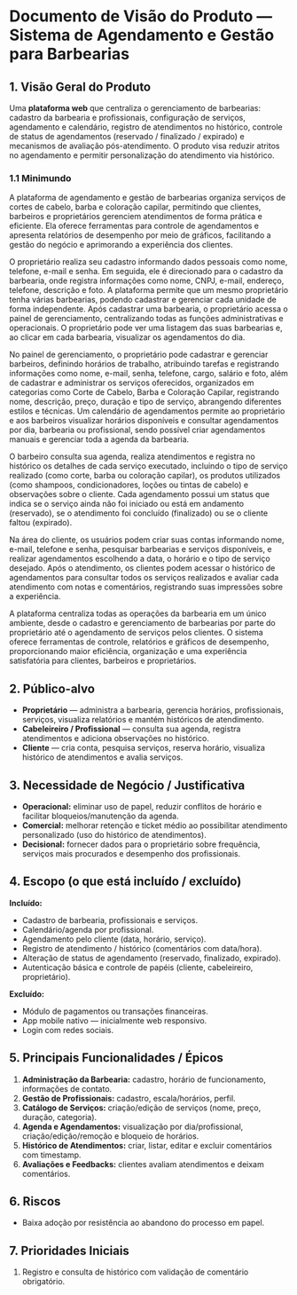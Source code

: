 # Documento de Visão do Produto — Sistema de Agendamento e Gestão para Barbearias

## 1. Visão Geral do Produto
Uma **plataforma web** que centraliza o gerenciamento de barbearias: cadastro da barbearia e profissionais, configuração de serviços, agendamento e calendário, registro de atendimentos no histórico, controle de status de agendamentos (reservado / finalizado / expirado) e mecanismos de avaliação pós-atendimento. O produto visa reduzir atritos no agendamento e permitir personalização do atendimento via histórico.

### 1.1 Minimundo
A plataforma de agendamento e gestão de barbearias organiza serviços de cortes de cabelo, barba e coloração capilar, permitindo que clientes, barbeiros e proprietários gerenciem atendimentos de forma prática e eficiente. Ela oferece ferramentas para controle de agendamentos e apresenta relatórios de desempenho por meio de gráficos, facilitando a gestão do negócio e aprimorando a experiência dos clientes.

O proprietário realiza seu cadastro informando dados pessoais como nome, telefone, e-mail e senha. Em seguida, ele é direcionado para o cadastro da barbearia, onde registra informações como nome, CNPJ, e-mail, endereço, telefone, descrição e foto. A plataforma permite que um mesmo proprietário tenha várias barbearias, podendo cadastrar e gerenciar cada unidade de forma independente. Após cadastrar uma barbearia, o proprietário acessa o painel de gerenciamento, centralizando todas as funções administrativas e operacionais. O proprietário pode ver uma listagem das suas barbearias e, ao clicar em cada barbearia, visualizar os agendamentos do dia.

No painel de gerenciamento, o proprietário pode cadastrar e gerenciar barbeiros, definindo horários de trabalho, atribuindo tarefas e registrando informações como nome, e-mail, senha, telefone, cargo, salário e foto, além de cadastrar e administrar os serviços oferecidos, organizados em categorias como Corte de Cabelo, Barba e Coloração Capilar, registrando nome, descrição, preço, duração e tipo de serviço, abrangendo diferentes estilos e técnicas. Um calendário de agendamentos permite ao proprietário e aos barbeiros visualizar horários disponíveis e consultar agendamentos por dia, barbearia ou profissional, sendo possível criar agendamentos manuais e gerenciar toda a agenda da barbearia.

O barbeiro consulta sua agenda, realiza atendimentos e registra no histórico os detalhes de cada serviço executado, incluindo o tipo de serviço realizado (como corte, barba ou coloração capilar), os produtos utilizados (como shampoos, condicionadores, loções ou tintas de cabelo) e observações sobre o cliente. Cada agendamento possui um status que indica se o serviço ainda não foi iniciado ou está em andamento (reservado), se o atendimento foi concluído (finalizado) ou se o cliente faltou (expirado).

Na área do cliente, os usuários podem criar suas contas informando nome, e-mail, telefone e senha, pesquisar barbearias e serviços disponíveis, e realizar agendamentos escolhendo a data, o horário e o tipo de serviço desejado. Após o atendimento, os clientes podem acessar o histórico de agendamentos para consultar todos os serviços realizados e avaliar cada atendimento com notas e comentários, registrando suas impressões sobre a experiência.

A plataforma centraliza todas as operações da barbearia em um único ambiente, desde o cadastro e gerenciamento de barbearias por parte do proprietário até o agendamento de serviços pelos clientes. O sistema oferece ferramentas de controle, relatórios e gráficos de desempenho, proporcionando maior eficiência, organização e uma experiência satisfatória para clientes, barbeiros e proprietários.

## 2. Público-alvo
- **Proprietário** — administra a barbearia, gerencia horários, profissionais, serviços, visualiza relatórios e mantém históricos de atendimento.  
- **Cabeleireiro / Profissional** — consulta sua agenda, registra atendimentos e adiciona observações no histórico.  
- **Cliente** — cria conta, pesquisa serviços, reserva horário, visualiza histórico de atendimentos e avalia serviços. 

## 3. Necessidade de Negócio / Justificativa
- **Operacional:** eliminar uso de papel, reduzir conflitos de horário e facilitar bloqueios/manutenção da agenda.  
- **Comercial:** melhorar retenção e ticket médio ao possibilitar atendimento personalizado (uso do histórico de atendimentos).  
- **Decisional:** fornecer dados para o proprietário sobre frequência, serviços mais procurados e desempenho dos profissionais.

## 4. Escopo (o que está incluído / excluído)
**Incluído:**
- Cadastro de barbearia, profissionais e serviços.  
- Calendário/agenda por profissional.  
- Agendamento pelo cliente (data, horário, serviço).  
- Registro de atendimento / histórico (comentários com data/hora).  
- Alteração de status de agendamento (reservado, finalizado, expirado).  
- Autenticação básica e controle de papéis (cliente, cabeleireiro, proprietário).  

**Excluído:**
- Módulo de pagamentos ou transações financeiras.  
- App mobile nativo — inicialmente web responsivo.  
- Login com redes sociais.

## 5. Principais Funcionalidades / Épicos
1. **Administração da Barbearia:** cadastro, horário de funcionamento, informações de contato.  
2. **Gestão de Profissionais:** cadastro, escala/horários, perfil.  
3. **Catálogo de Serviços:** criação/edição de serviços (nome, preço, duração, categoria).  
4. **Agenda e Agendamentos:** visualização por dia/profissional, criação/edição/remoção e bloqueio de horários.  
5. **Histórico de Atendimentos:** criar, listar, editar e excluir comentários com timestamp.  
6. **Avaliações e Feedbacks:** clientes avaliam atendimentos e deixam comentários.  

## 6. Riscos
- Baixa adoção por resistência ao abandono do processo em papel.

## 7. Prioridades Iniciais 
1. Registro e consulta de histórico com validação de comentário obrigatório.
